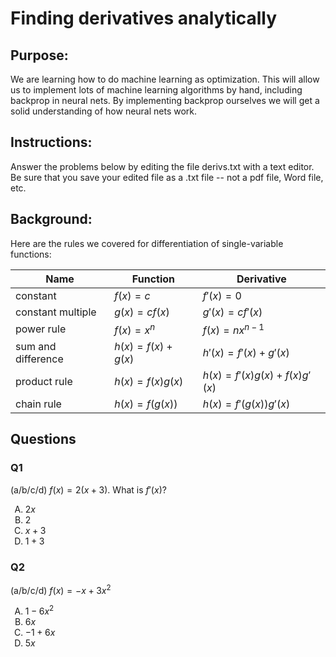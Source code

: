# Finding derivatives analytically




<style type="text/css">
    ol { list-style-type: upper-alpha; }
</style>




## Purpose: 

We are learning how to do machine learning as optimization.  This will allow us to implement lots of machine learning algorithms by hand, including backprop in neural nets.  By implementing backprop ourselves we will get a solid understanding of how neural nets work.

## Instructions:  

Answer the problems below by editing the file derivs.txt with a text editor.  Be sure that you save your edited file as a .txt file -- not a pdf file, Word file, etc.

## Background:

Here are the rules we covered for differentiation of single-variable functions:

| Name               | Function               | Derivative                       |
|--------------------|------------------------|----------------------------------|
| constant           | $`f(x) = c`$           | $`f'(x) = 0`$                    |
| constant multiple  | $`g(x) = cf(x)`$       | $`g'(x) = cf'(x)`$               |
| power rule         | $`f(x) = x^{n}`$       | $`f(x) = nx^{n-1}`$              |
| sum and difference | $`h(x) = f(x) + g(x)`$ | $`h'(x) = f'(x) + g'(x)`$        |
| product rule       | $`h(x) = f(x)g(x)`$    | $`h(x) = f'(x)g(x) + f(x)g'(x)`$ |
| chain rule         | $`h(x) = f(g(x))`$     | $`h(x) = f'(g(x))g'(x)`$         |

## Questions

### Q1

(a/b/c/d)
$`f(x) = 2(x + 3)`$.
What is $`f'(x)`$?

1. $`2x`$
2. $2$
3. $`x + 3`$
4. $`1 + 3`$

### Q2

(a/b/c/d)
$`f(x) = -x + 3x^2`$

1. $`1 - 6x^2`$
2. $`6x`$
3. $`-1 + 6x`$
4. $`5x`$




